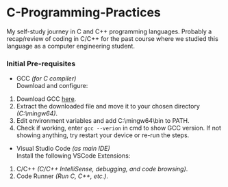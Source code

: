 # C-Programming-Practices
My self-study journey in C and C++ programming languages. Probably a recap/review of coding in C/C++ for the past course where we studied this language as a computer engineering student.

### Initial Pre-requisites
- GCC *(for C compiler)*  
Download and configure:
1. Download GCC [here](https://winlibs.com/#download-release).
2. Extract the downloaded file and move it to your chosen directory *(C:\mingw64)*.
3. Edit environment variables and add C:\mingw64\bin to PATH.
4. Check if working, enter `gcc --verion` in cmd to show GCC version. If not showing anything, try restart your device or re-run the steps.

- Visual Studio Code *(as main IDE)*  
Install the following VSCode Extensions:
1. C/C++ *(C/C++ IntelliSense, debugging, and code browsing)*.
2. Code Runner *(Run C, C++, etc.)*.